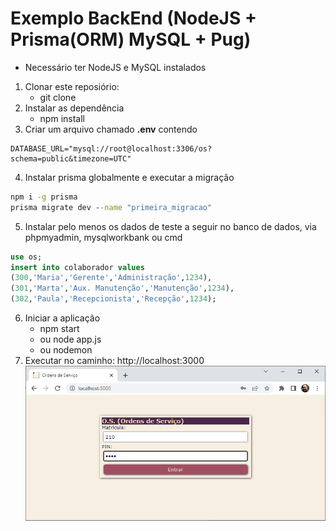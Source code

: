 # Exemplo BackEnd (NodeJS + Prisma(ORM) MySQL + Pug)
* Necessário ter NodeJS e MySQL instalados
1. Clonar este reposiório:
    - git clone
2. Instalar as dependência
    - npm install
3. Criar um arquivo chamado **.env** contendo
```env
DATABASE_URL="mysql://root@localhost:3306/os?schema=public&timezone=UTC"
```
4. Instalar prisma globalmente e executar a migração
```cmd
npm i -g prisma
prisma migrate dev --name "primeira_migracao"
```
5. Instalar pelo menos os dados de teste a seguir no banco de dados, via phpmyadmin, mysqlworkbank ou cmd
```sql
use os;
insert into colaborador values
(300,'Maria','Gerente','Administração',1234),
(301,'Marta','Aux. Manutenção','Manutenção',1234),
(302,'Paula','Recepcionista','Recepção',1234);
```
6. Iniciar a aplicação
    - npm start
    - ou node app.js
    - ou nodemon
7. Executar no caminho: http://localhost:3000
![Wireframe](../../01-proj/aula15/wireframe1.png)